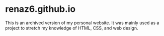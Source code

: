 # renaz6.github.io

This is an archived version of my personal website. It was mainly used as a project to stretch my knowledge of HTML, CSS, and web design. 

